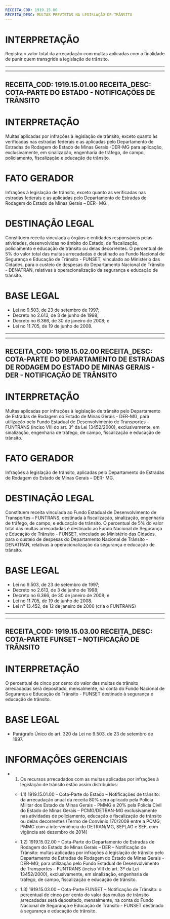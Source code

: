 ```yaml
---
RECEITA_COD: 1919.15.00
RECEITA_DESC: MULTAS PREVISTAS NA LEGISLAÇÃO DE TRÂNSITO
---
```


# INTERPRETAÇÃO
Registra o valor total da arrecadação com multas aplicadas com a finalidade de 
punir quem transgride a legislação de trânsito.

-------------------------------------------------------------------------------

---
RECEITA_COD: 1919.15.01.00
RECEITA_DESC: COTA-PARTE DO ESTADO - NOTIFICAÇÕES DE TRÂNSITO
---

# INTERPRETAÇÃO
Multas aplicadas por infrações à legislação de trânsito, exceto quanto às verificadas nas estradas federais e as aplicadas pelo Departamento de Estradas de Rodagem do Estado de Minas Gerais -DER-MG para aplicação, exclusivamente, em sinalização, engenharia de tráfego, de campo, policiamento, fiscalização e educação de trânsito.

# FATO GERADOR
Infrações à legislação de trânsito, exceto quanto às verificadas nas estradas federais e as aplicadas pelo Departamento de Estradas de Rodagem do Estado de Minas Gerais – DER- MG.

# DESTINAÇÃO LEGAL
Constituem receita vinculada a órgãos e entidades responsáveis pelas atividades, desenvolvidas no âmbito do Estado, de fiscalização, policiamento e educação de trânsito ou delas decorrentes.
O percentual de 5% do valor total das multas arrecadadas é destinado ao Fundo Nacional de Segurança e Educação de Trânsito - FUNSET, vinculado ao Ministério das Cidades, para o custeio de despesas do Departamento Nacional de Trânsito - DENATRAN, relativas à operacionalização da segurança e educação de trânsito.

# BASE LEGAL
- Lei no 9.503, de 23 de setembro de 1997;
- Decreto no 2.613, de 3 de junho de 1998;
- Decreto no 6.366, de 30 de janeiro de 2008; e
- Lei no 11.705, de 19 de junho de 2008.

-------------------------------------------------------------------------------

---
RECEITA_COD: 1919.15.02.00
RECEITA_DESC: COTA-PARTE DO DEPARTAMENTO DE ESTRADAS DE RODAGEM DO ESTADO DE MINAS GERAIS - DER - NOTIFICAÇÃO DE TRÂNSITO
---

# INTERPRETAÇÃO
Multas aplicadas por infrações à legislação de trânsito pelo Departamento de Estradas de Rodagem do Estado de Minas Gerais - DER-MG, para utilização pelo Fundo Estadual de Desenvolvimento de Transportes – FUNTRANS (inciso VIII do art. 3º da Lei 13452/2000), exclusivamente, em sinalização, engenharia de tráfego, de campo, fiscalização e educação de trânsito.

# FATO GERADOR
Infrações à legislação de trânsito, aplicadas pelo Departamento de Estradas de Rodagem do Estado de Minas Gerais – DER- MG.

# DESTINAÇÃO LEGAL
Constituem receita vinculada ao Fundo Estadual de Desenvolvimento de Transportes – FUNTRANS, destinada à fiscalização, sinalização, engenharia de tráfego, de campo, e educação de trânsito.
O percentual de 5% do valor total das multas arrecadadas é destinado ao Fundo Nacional de Segurança e Educação de Trânsito - FUNSET, vinculado ao Ministério das Cidades, para o custeio de despesas do Departamento Nacional de Trânsito - DENATRAN, relativas à operacionalização da segurança e educação de trânsito.

# BASE LEGAL
- Lei no 9.503, de 23 de setembro de 1997;
- Decreto no 2.613, de 3 de junho de 1998;
- Decreto no 6.366, de 30 de janeiro de 2008; e
- Lei no 11.705, de 19 de junho de 2008.
- Lei nº 13.452, de 12 de janeiro de 2000 (cria o FUNTRANS)

-------------------------------------------------------------------------------

---
RECEITA_COD: 1919.15.03.00
RECEITA_DESC: COTA-PARTE FUNSET – NOTIFICAÇÃO DE TRÂNSITO
---

# INTERPRETAÇÃO

O percentual de cinco por cento do valor das multas de trânsito arrecadadas será depositado, mensalmente, na conta do Fundo Nacional de Segurança e Educação de Trânsito - FUNSET destinado à segurança e educação de trânsito.

# BASE LEGAL
- Parágrafo Único do art. 320 da Lei no 9.503, de 23 de setembro de 1997.

# INFORMAÇÕES GERENCIAIS

- 1)  Os recursos arrecadados com as multas aplicadas por infrações à legislação de trânsito estão assim distribuídos:

    - 1.1) 1919.15.01.00 – Cota-Parte do Estado – Notificações de trânsito: da arrecadação anual da receita 80% será aplicado pela Polícia Militar dos Estado de Minas Gerais - PMMG e 20% pela Polícia Civil do Estado de Minas Gerais – PCMG/DETRAN-MG exclusivamente nas atividades de policiamento, educação e fiscalização de trânsito ou delas decorrentes (Termo de Convênio 170/2009 entre a PCMG, PMMG com a interveniência do DETRAN/MG, SEPLAG e SEF, com vigência até dezembro de 2014)

    - 1.2) 1919.15.02.00 – Cota-Parte do Departamento de Estradas de Rodagem do Estado de Minas Gerais – DER – Notificação de Trânsito: multas aplicadas por infrações à legislação de trânsito pelo Departamento de Estradas de Rodagem do Estado de Minas Gerais - DER-MG, para utilização pelo Fundo Estadual de Desenvolvimento de Transportes – FUNTRANS (inciso VIII do art. 3º da Lei 13452/2000), exclusivamente, em sinalização, engenharia de tráfego, de campo, fiscalização e educação de trânsito.

    - 1.3) 1919.15.03.00 – Cota-Parte FUNSET – Notificação de Trânsito: o percentual de cinco por cento do valor das multas de trânsito arrecadadas será depositado, mensalmente, na conta do Fundo Nacional de Segurança e Educação de Trânsito - FUNSET destinado à segurança e educação de trânsito.
